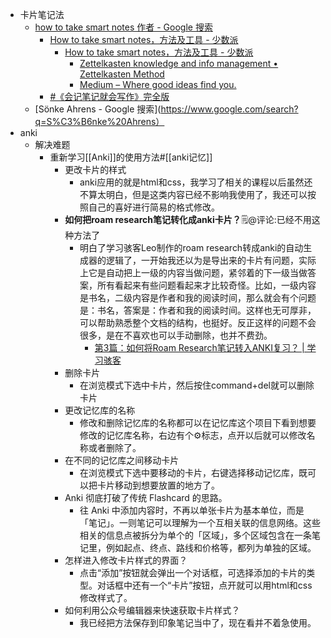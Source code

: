 - 卡片笔记法
    - [how to take smart notes 作者 - Google 搜索](https://www.google.com/search?sxsrf=ALeKk03v-bqzr5cjnK413ZliDA3wkNTZRw%3A1603433124038&ei=pHKSX-zkAcn1-gSP-6CoCA&q=how+to+take+smart+notes+%E4%BD%9C%E8%80%85&oq=how+to+take+smart+notes+%E4%BD%9C%E8%80%85&gs_lcp=CgZwc3ktYWIQAzIFCCEQoAEyBQghEKABOgQIIxAnOgIIADoECAAQHlC1rwFYqM4BYPHPAWgGcAB4AIABoASIAacnkgEFNC05LjKYAQCgAQGqAQdnd3Mtd2l6wAEB&sclient=psy-ab&ved=0ahUKEwjsxp3uhcrsAhXJup4KHY89CIUQ4dUDCA0&uact=5)
        - [How to take smart notes，方法及工具 - 少数派](https://sspai.com/post/60466)
            - [How to take smart notes，方法及工具 - 少数派](https://sspai.com/post/60466)
                - [Zettelkasten knowledge and info management • Zettelkasten Method](https://zettelkasten.de/)
                - [Medium – Where good ideas find you.](https://medium.com/)
        - [#《会记笔记就会写作》完全版](https://mp.weixin.qq.com/mp/appmsgalbum?__biz=MzI1NTA4Nzk5Mw==&action=getalbum&album_id=1464601583634939905&scene=173&from_msgid=2247483977&from_itemidx=1&count=3#wechat_redirect)
    - [Sönke Ahrens - Google 搜索](https://www.google.com/search?q=S%C3%B6nke%20Ahrens）
- anki
    - 解决难题
        - 重新学习[[Anki]]的使用方法#[[anki记忆]] 
            - 更改卡片的样式
                - anki应用的就是html和css，我学习了相关的课程以后虽然还不算太明白，但是这类内容已经不影响我使用了，我还可以按照自己的喜好进行简易的格式修改。
            - **如何把roam research笔记转化成anki卡片？**🗒@评论:已经不用这种方法了
                - 明白了学习骇客Leo制作的roam research转成anki的自动生成器的逻辑了，一开始我还以为是导出来的卡片有问题，实际上它是自动把上一级的内容当做问题，紧邻着的下一级当做答案，所有看起来有些问题看起来才比较奇怪。比如，一级内容是书名，二级内容是作者和我的阅读时间，那么就会有个问题是：书名，答案是：作者和我的阅读时间。这样也无可厚非，可以帮助熟悉整个文档的结构，也挺好。反正这样的问题不会很多，是在不喜欢也可以手动删除，也并不费劲。
                    - [第3篇：如何将Roam Research笔记转入ANKI复习？ | 学习骇客](https://app.yinxiang.com/shard/s63/nl/13797828/1878d15f-0c63-444a-9df1-9dfbabe48ef9/)
            - 删除卡片
                - 在浏览模式下选中卡片，然后按住command+del就可以删除卡片
            - 更改记忆库的名称
                - 修改和删除记忆库的名称都可以在记忆库这个项目下看到想要修改的记忆库名称，右边有个⚙标志，点开以后就可以修改名称或者删除了。
            - 在不同的记忆库之间移动卡片
                - 在浏览模式下选中要移动的卡片，右键选择移动记忆库，既可以把卡片移动到想要放置的地方了。
            - Anki 彻底打破了传统 Flashcard 的思路。
                - 往 Anki 中添加内容时，不再以单张卡片为基本单位，而是 「笔记」。一则笔记可以理解为一个互相关联的信息网络。这些相关的信息点被拆分为单个的「区域」，多个区域包含在一条笔记里，例如起点、终点、路线和价格等，都列为单独的区域。
            - 怎样进入修改卡片样式的界面？
                - 点击“添加”按钮就会弹出一个对话框，可选择添加的卡片的类型。对话框中还有一个“卡片”按钮，点开就可以用html和css修改样式了。
            - 如何利用公众号编辑器来快速获取卡片样式？
                - 我已经把方法保存到印象笔记当中了，现在看并不着急使用。
                  
